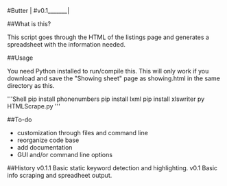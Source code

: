 #Butter     |
#v0.1_______|

##What is this?

This script goes through the HTML of the listings page and generates a spreadsheet with the information needed.

##Usage

You need Python installed to run/compile this.
This will only work if you download and save the "Showing sheet" page as showing.html in the same directory as this.

'''Shell
 pip install phonenumbers
 pip install lxml
 pip install xlswriter
 py HTMLScrape.py
'''

##To-do
- customization through files and command line
- reorganize code base
- add documentation
- GUI and/or command line options

##History
v0.1.1
Basic static keyword detection and highlighting.
v0.1
Basic info scraping and spreadheet output.
